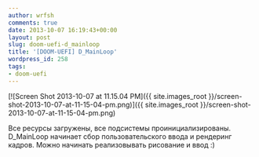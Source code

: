 ```yaml
---
author: wrfsh
comments: true
date: 2013-10-07 16:19:43+00:00
layout: post
slug: doom-uefi-d_mainloop
title: '[DOOM-UEFI] D_MainLoop'
wordpress_id: 258
tags:
- doom-uefi
---
```


[![Screen Shot 2013-10-07 at 11.15.04 PM]({{ site.images_root }}/screen-shot-2013-10-07-at-11-15-04-pm.png)]({{ site.images_root }}/screen-shot-2013-10-07-at-11-15-04-pm.png)



Все ресурсы загружены, все подсистемы проинициализированы. D_MainLoop начинает сбор пользовательского ввода и рендеринг кадров. Можно начинать реализовывать рисование и ввод :)
